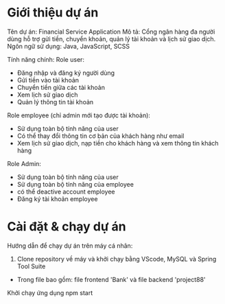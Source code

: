# Giới thiệu dự án
Tên dự án: Financial Service Application
Mô tả: Cổng ngân hàng đa người dùng hỗ trợ gửi tiền, chuyển khoản, quản lý tài khoản và lịch sử giao dịch.
Ngôn ngữ sử dụng: Java, JavaScript, SCSS

Tính năng chính:
Role user:
- Đăng nhập và đăng ký người dùng
- Gửi tiền vào tài khoản
- Chuyển tiền giữa các tài khoản
- Xem lịch sử giao dịch
- Quản lý thông tin tài khoản

Role employee (chỉ admin mới tạo được tài khoản):
- Sử dụng toàn bộ tính năng của user
- Có thể thay đổi thông tin cơ bản của khách hàng như email
- Xem lịch sử giao dịch, nạp tiền cho khách hàng và xem thông tin khách hàng

Role Admin:
- Sử dụng toàn bộ tính năng của user
- Sử dụng toàn bộ tính năng của employee
- có thể deactive account employee
- Đăng ký tài khoản employee
  
# Cài đặt & chạy dự án
Hướng dẫn để chạy dự án trên máy cá nhân:
1. Clone repository về máy và khởi chạy bằng VScode, MySQL và Spring Tool Suite
- Trong file bao gồm: file frontend 'Bank' và file backend 'project88'


Khởi chạy ứng dụng
npm start
